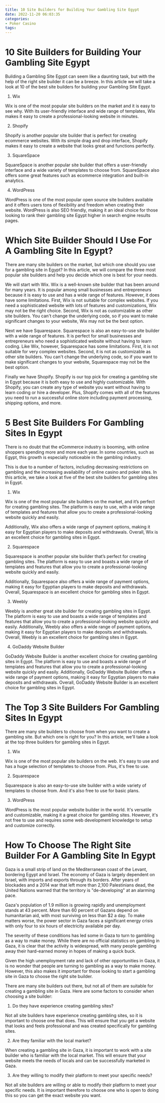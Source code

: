 ```yaml
---
title: 10 Site Builders for Building Your Gambling Site Egypt
date: 2022-11-20 06:03:35
categories:
- Poker Casino
tags:
---
```



#  10 Site Builders for Building Your Gambling Site Egypt

Building a Gambling Site Egypt can seem like a daunting task, but with the help of the right site builder it can be a breeze. In this article we will take a look at 10 of the best site builders for building your Gambling Site Egypt.

1. Wix

Wix is one of the most popular site builders on the market and it is easy to see why. With its user-friendly interface and wide range of templates, Wix makes it easy to create a professional-looking website in minutes.

2. Shopify

Shopify is another popular site builder that is perfect for creating ecommerce websites. With its simple drag and drop interface, Shopify makes it easy to create a website that looks great and functions perfectly.

3. SquareSpace

SquareSpace is another popular site builder that offers a user-friendly interface and a wide variety of templates to choose from. SquareSpace also offers some great features such as ecommerce integration and built-in analytics.

4. WordPress

WordPress is one of the most popular open source site builders available and it offers users tons of flexibility and freedom when creating their website. WordPress is also SEO friendly, making it an ideal choice for those looking to rank their gambling site Egypt higher in search engine results pages.

#  Which Site Builder Should I Use For A Gambling Site In Egypt?

There are many site builders on the market, but which one should you use for a gambling site in Egypt? In this article, we will compare the three most popular site builders and help you decide which one is best for your needs.

We will start with Wix. Wix is a well-known site builder that has been around for many years. It is popular among small businesses and entrepreneurs because it is easy to use and has a wide range of features. However, it does have some limitations. First, Wix is not suitable for complex websites. If you need a sophisticated website with lots of features and customizations, Wix may not be the right choice. Second, Wix is not as customizable as other site builders. You can't change the underlying code, so if you want to make significant changes to your website, Wix may not be the best option.

Next we have Squarespace. Squarespace is also an easy-to-use site builder with a wide range of features. It is perfect for small businesses and entrepreneurs who need a sophisticated website without having to learn coding. Like Wix, however, Squarespace has some limitations. First, it is not suitable for very complex websites. Second, it is not as customizable as other site builders. You can't change the underlying code, so if you want to make significant changes to your website, Squarespace may not be the best option.

Finally we have Shopify. Shopify is our top pick for creating a gambling site in Egypt because it is both easy to use and highly customizable. With Shopify, you can create any type of website you want without having to learn coding or hire a developer. Plus, Shopify comes with all of the features you need to run a successful online store including payment processing, shipping options, and more.

#  5 Best Site Builders For Gambling Sites In Egypt

There is no doubt that the eCommerce industry is booming, with online shoppers spending more and more each year. In some countries, such as Egypt, this growth is especially noticeable in the gambling industry.

This is due to a number of factors, including decreasing restrictions on gambling and the increasing availability of online casino and poker sites. In this article, we take a look at five of the best site builders for gambling sites in Egypt.

1. Wix

Wix is one of the most popular site builders on the market, and it’s perfect for creating gambling sites. The platform is easy to use, with a wide range of templates and features that allow you to create a professional-looking website quickly and easily.

Additionally, Wix also offers a wide range of payment options, making it easy for Egyptian players to make deposits and withdrawals. Overall, Wix is an excellent choice for gambling sites in Egypt.

2. Squarespace

Squarespace is another popular site builder that’s perfect for creating gambling sites. The platform is easy to use and boasts a wide range of templates and features that allow you to create a professional-looking website quickly and easily.

Additionally, Squarespace also offers a wide range of payment options, making it easy for Egyptian players to make deposits and withdrawals. Overall, Squarespace is an excellent choice for gambling sites in Egypt.

3. Weebly

Weebly is another great site builder for creating gambling sites in Egypt. The platform is easy to use and boasts a wide range of templates and features that allow you to create a professional-looking website quickly and easily. Additionally, Weebly also offers a wide range of payment options, making it easy for Egyptian players to make deposits and withdrawals. Overall, Weebly is an excellent choice for gambling sites in Egypt.


4. GoDaddy Website Builder

 GoDaddy Website Builder is another excellent choice for creating gambling sites in Egypt. The platform is easy to use and boasts a wide range of templates and features that allow you to create a professional-looking website quickly and easily. Additionally, GoDaddy Website Builder offers a wide range of payment options, making it easy for Egyptian players to make deposits and withdrawals. Overall, GoDaddy Website Builder is an excellent choice for gambling sites in Egypt.

#  The Top 3 Site Builders For Gambling Sites In Egypt

There are many site builders to choose from when you want to create a gambling site. But which one is right for you? In this article, we'll take a look at the top three builders for gambling sites in Egypt.

1. Wix

Wix is one of the most popular site builders on the web. It's easy to use and has a huge selection of templates to choose from. Plus, it's free to use.

2. Squarespace

Squarespace is also an easy-to-use site builder with a wide variety of templates to choose from. And it's also free to use for basic plans.

3. WordPress

WordPress is the most popular website builder in the world. It's versatile and customizable, making it a great choice for gambling sites. However, it's not free to use and requires some web development knowledge to setup and customize correctly.

#  How To Choose The Right Site Builder For A Gambling Site In Egypt

 Gaza is a small strip of land on the Mediterranean coast of the Levant, bordering Egypt and Israel. The economy of Gaza is largely dependent on Israel, with imports and exports through its borders. After years of blockades and a 2014 war that left more than 2,100 Palestinians dead, the United Nations warned that the territory is "de-developing" at an alarming pace.

Gaza's population of 1.9 million is growing rapidly and unemployment stands at 43 percent. More than 60 percent of Gazans depend on humanitarian aid, with most surviving on less than $2 a day. To make matters worse, the power sector in Gaza faces a significant energy crisis with only four to six hours of electricity available per day.

The severity of these conditions has led some in Gaza to turn to gambling as a way to make money. While there are no official statistics on gambling in Gaza, it is clear that the activity is widespread, with many people gambling away their hard-earned money in hopes of making a quick buck.

Given the high unemployment rate and lack of other opportunities in Gaza, it is no wonder that people are turning to gambling as a way to make money. However, this also makes it important for those looking to start a gambling site in Gaza to choose the right site builder.

There are many site builders out there, but not all of them are suitable for creating a gambling site in Gaza. Here are some factors to consider when choosing a site builder:

1) Do they have experience creating gambling sites?

Not all site builders have experience creating gambling sites, so it is important to choose one that does. This will ensure that you get a website that looks and feels professional and was created specifically for gambling sites.

2) Are they familiar with the local market?

When creating a gambling site in Gaza, it is important to work with a site builder who is familiar with the local market. This will ensure that your website meets the needs of locals and can be successfully marketed in Gaza.

3) Are they willing to modify their platform to meet your specific needs?

Not all site builders are willing or able to modify their platform to meet your specific needs. It is important therefore to choose one who is open to doing this so you can get the exact website you want.
